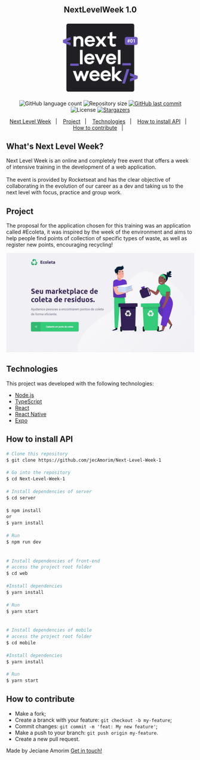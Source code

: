 <h2 align="center" color="#7159c1">
	NextLevelWeek 1.0 
	<br></br>
	<img alt="NextLevelWeek" title="#NextLevelWeek" src="assets/logo.svg" width="200px" />
</h2>


<p align="center">
  <img alt="GitHub language count" src="https://img.shields.io/github/languages/count/jecAmorim/Next-Level-Week-1?color=%2304D361">

  <img alt="Repository size" src="https://img.shields.io/github/repo-size/jecAmorim/Next-Level-Week-1">

  <a href="https://github.com/jecAmorim/Next-Level-Week-1/commits/master">
    <img alt="GitHub last commit" src="https://img.shields.io/github/last-commit/jecAmorim/Next-Level-Week-1">
  </a>

  <img alt="License" src="https://img.shields.io/badge/license-MIT-brightgreen">
   <a href="https://github.com/jecAmorim/Next-Level-Week-1/stargazers">
    <img alt="Stargazers" src="https://img.shields.io/github/stars/jecAmorim/Next-Level-Week-1?style=social">
  </a>
</p>


<p align="center">
  <a href="#nlw">Next Level Week</a>&nbsp;&nbsp;&nbsp;|&nbsp;&nbsp;&nbsp;
  <a href="#Project">Project</a>&nbsp;&nbsp;&nbsp;|&nbsp;&nbsp;&nbsp;
  <a href="#Technologies">Technologies</a>&nbsp;&nbsp;&nbsp;|&nbsp;&nbsp;&nbsp;
  <a href="#How-to-install-API">How to install API</a>&nbsp;&nbsp;&nbsp;|&nbsp;&nbsp;&nbsp;
  <a href="#How-to-contribute">How to contribute</a>&nbsp;&nbsp;&nbsp;|&nbsp;&nbsp;&nbsp;
</p>

<h2 id="nlw"> What's Next Level Week? </h2>
<p>Next Level Week is an online and completely free event that offers a week of intensive training in the development of a web application.<br></br>
The event is provided by Rocketseat and has the clear objective of collaborating in the evolution of our career as a dev and taking us to the next level with focus, practice and group work.
</p>

## Project
<p>The proposal for the application chosen for this training was an application called #Ecoleta, it was inspired by the week of the environment and aims to help people find points of collection of specific types of waste, as well as register new points, encouraging recycling!</p>

<p align="center">
    <img alt="Example" title="Example" src="assets/background2.jpeg" width="1000px" />
</p>


## Technologies

This project was developed with the following technologies:

- [Node.js][nodejs]
- [TypeScript][typescript]
- [React][reactjs]
- [React Native][rn]
- [Expo][expo]


## How to install API
```bash
# Clone this repository
$ git clone https://github.com/jecAmorim/Next-Level-Week-1

# Go into the repository
$ cd Next-Level-Week-1

# Install dependencies of server
$ cd server

$ npm install
or
$ yarn install

# Run
$ npm run dev


# Install dependencies of front-end
# access the project root folder
$ cd web

#Install dependencies
$ yarn install

# Run
$ yarn start


# Install dependencies of mobile
# access the project root folder
$ cd mobile

#Install dependencies
$ yarn install

# Run
$ yarn start
```

## How to contribute

- Make a fork;
- Create a branck with your feature: `git checkout -b my-feature`;
- Commit changes: `git commit -m 'feat: My new feature'`;
- Make a push to your branch: `git push origin my-feature`.
- Create a new pull request.


Made by Jeciane Amorim [Get in touch!](https://www.linkedin.com/in/francisca-jeciane-amorim-da-silva-056513184/)

[nodejs]: https://nodejs.org/en/docs/
[typescript]: https://www.typescriptlang.org/index.html
[expo]: https://docs.expo.io/
[reactjs]: https://reactjs.org
[rn]: https://reactnative.dev/
[yarn]: https://yarnpkg.com/
[npm]: https://www.npmjs.com/
